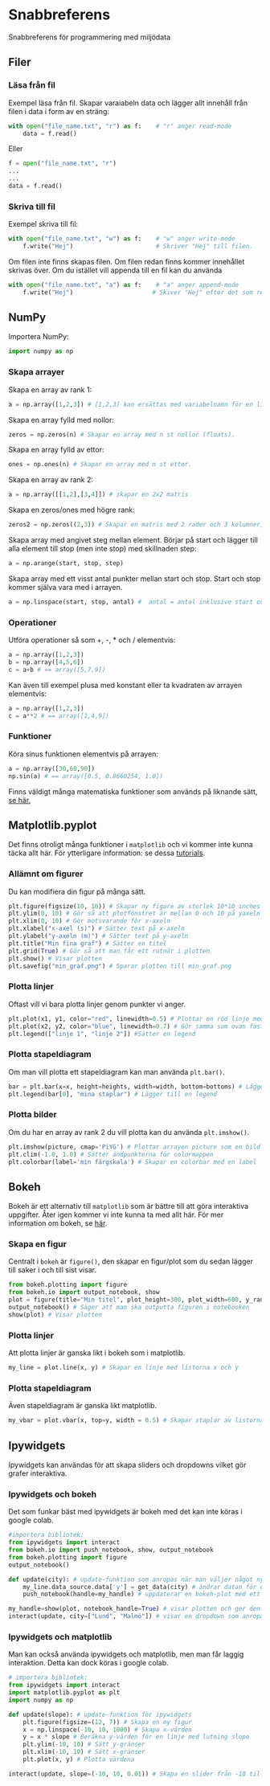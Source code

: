 # Snabbreferens
Snabbreferens för programmering med miljödata

## Filer

### Läsa från fil
Exempel läsa från fil. Skapar varaiabeln data och lägger allt innehåll från filen i data i form av en sträng:

```python
with open("file_name.txt", "r") as f:    # "r" anger read-mode
    data = f.read()                      
```

Eller

```python
f = open("file_name.txt", "r")
...
...
data = f.read()                
```
### Skriva till fil
Exempel skriva till fil:

```python
with open("file_name.txt", "w") as f:    # "w" anger write-mode
    f.write("Hej")                       # Skriver "Hej" till filen.
```
Om filen inte finns skapas filen. Om filen redan finns kommer innehållet skrivas över. Om du istället vill appenda till en fil kan du använda

```python
with open("file_name.txt", "a") as f:    # "a" anger append-mode
    f.write("Hej")                      # Skiver "Hej" efter det som redan finns.

```
## NumPy

Importera NumPy:

```python
import numpy as np
```
### Skapa arrayer
Skapa en array av rank 1:
```python
a = np.array([1,2,3]) # [1,2,3] kan ersättas med variabelnamn för en lista.
```

Skapa en array fylld med nollor:

```python
zeros = np.zeros(n) # Skapar en array med n st nollor (floats).
```

Skapa en array fylld av ettor:
```python
ones = np.ones(n) # Skapar en array med n st ettor.
```

Skapa en array av rank 2:
```python
a = np.array([[1,2],[3,4]]) # skapar en 2x2 matris
```

Skapa en zeros/ones med högre rank:
```python
zeros2 = np.zeros((2,3)) # Skapar en matris med 2 rader och 3 kolumner, fylld med nollor.
```

Skapa array med angivet steg mellan element. Börjar på start och lägger till alla element till stop (men inte stop) med skillnaden step:
```python
a = np.arange(start, stop, step)
```

Skapa array med ett visst antal punkter mellan start och stop. Start och stop kommer själva vara med i arrayen.

```python
a = np.linspace(start, stop, antal) #  antal = antal inklusive start och stop
```

### Operationer

Utföra operationer så som +, -, * och / elementvis:

```python
a = np.array([1,2,3])
b = np.array([4,5,6])
c = a+b # == array([5,7,9])
```
Kan även till exempel plusa med konstant eller ta kvadraten av arrayen elementvis:

```python
a = np.array([1,2,3])
c = a**2 # == array([1,4,9])
```

### Funktioner

Köra sinus funktionen elementvis på arrayen:

```python
a = np.array([30,60,90])
np.sin(a) # == array([0.5, 0.8660254, 1.0])
```
Finns väldigt många matematiska funktioner som används på liknande sätt, [se här.](https://docs.scipy.org/doc/numpy-1.15.1/reference/routines.math.html)

## Matplotlib.pyplot
Det finns otroligt många funktioner i `matplotlib` och vi kommer inte kunna täcka allt här. För ytterligare information: se dessa [tutorials](https://matplotlib.org/3.1.0/tutorials/index.html).

### Allämnt om figurer
Du kan modifiera din figur på många sätt.
```python
plt.figure(figsize(10, 10)) # Skapar ny figure av storlek 10*10 inches
plt.ylim(0, 10) # Gör så att plotfönstret är mellan 0 och 10 på yaxeln
plt.xlim(0, 10) # Gör motsvarande för x-axeln
plt.xlabel("x-axel (s)") # Sätter text på x-axeln
plt.ylabel("y-axeln (m)") # Sätter text på y-axeln
plt.title("Min fina graf") # Sätter en titel   
plt.grid(True) # Gör så att man får ett rutnär i plotten
plt.show() # Visar plotten
plt.savefig("min_graf.png") # Sparar plotten till min_graf.png
```

### Plotta linjer
Oftast vill vi bara plotta linjer genom punkter vi anger.
```python
plt.plot(x1, y1, color="red", linewidth=0.5) # Plottar en röd linje med bredd 0.5. x1 och y1 kan vara listor eller np-arrayer av rank 1.
plt.plot(x2, y2, color="blue", linewidth=0.7) # Gör samma som ovan fast en tjockare blå linje
plt.legend(["linje 1", "linje 2"]) #Sätter en legend
```
### Plotta stapeldiagram
Om man vill plotta ett stapeldiagram kan man använda `plt.bar()`.

```python
bar = plt.bar(x=x, height=heights, width=width, bottom=bottoms) # Lägger till ett antal staplar. Informationen sparas i bar
plt.legend(bar[0], "mina staplar") # Lägger till en legend
```

### Plotta bilder
Om du har en array av rank 2 du vill plotta kan du använda `plt.imshow()`.

```python
plt.imshow(picture, cmap='PiYG') # Plottar arrayen picture som en bild med colormap 'PiYG'
plt.clim(-1.0, 1.0) # Sätter ändpunkterna för colormappen
plt.colorbar(label='min färgskala') # Skapar en colorbar med en label
```

## Bokeh
Bokeh är ett alternativ till `matplotlib` som är bättre till att göra interaktiva uppgifter. Åter igen kommer vi inte kunna ta med allt här. För mer information om bokeh, se [här](https://bokeh.pydata.org/en/latest/docs/user_guide.html).

### Skapa en figur

Centralt i `bokeh` är `figure()`, den skapar en figur/plot som du sedan lägger till saker i och till sist visar.
```python
from bokeh.plotting import figure
from bokeh.io import output_notebook, show
plot = figure(title="Min titel", plot_height=300, plot_width=600, y_range=(-10, 15)) # Skapar en figur
output_notebook() # Säger att man ska outputta figuren i notebooken
show(plot) # Visar plotten
```

### Plotta linjer
Att plotta linjer är ganska likt i bokeh som i matplotlib.

```python
my_line = plot.line(x, y) # Skapar en linje med listorna x och y
```

### Plotta stapeldiagram
Även stapeldiagram är ganska likt matplotlib.

```python
my_vbar = plot.vbar(x, top=y, width = 0.5) # Skapar staplar av listorna x och y
```

## Ipywidgets
Ipywidgets kan användas för att skapa sliders och dropdowns vilket gör grafer interaktiva.

### Ipywidgets och bokeh
Det som funkar bäst med ipywidgets är bokeh med det kan inte köras i google colab.
```python
#importera bibliotek:
from ipywidgets import interact
from bokeh.io import push_notebook, show, output_notebook
from bokeh.plotting import figure
output_notebook()

def update(city): # update-funktion som anropas när man väljer något nytt
    my_line.data_source.data['y'] = get_data(city) # ändrar datan för en bokeh-linje med en lista av data från get_data(city)
    push_notebook(handle=my_handle) # uppdaterar en bokeh-plot med ett visst handle

my_handle=show(plot, notebook_handle=True) # visar plotten och ger den ett speciellt handle
interact(update, city=["Lund", "Malmö"]) # visar en dropdown som anropar update
```

### Ipywidgets och matplotlib
Man kan också använda ipywidgets och matplotlib, men man får laggig interaktion. Detta kan dock köras i google colab.

```python
# importera bibliotek:
from ipywidgets import interact
import matplotlib.pyplot as plt
import numpy as np

def update(slope): # update-funktion för ipywidgets
    plt.figure(figsize=(12, 7)) # Skapa en ny figur
    x = np.linspace(-10, 10, 1000) # Skapa x-värden
    y = x * slope # Beräkna y-värden för en linje med lutning slope
    plt.ylim(-10, 10) # Sätt y-gränser
    plt.xlim(-10, 10) # Sätt x-gränser
    plt.plot(x, y) # Plotta värdena

interact(update, slope=(-10, 10, 0.01)) # Skapa en slider från -10 till 10 som hoppar 0.01 i varje steg.
```
